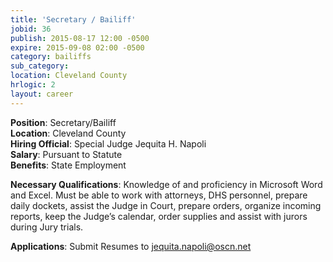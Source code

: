 ```yaml
---
title: 'Secretary / Bailiff'
jobid: 36
publish: 2015-08-17 12:00 -0500
expire: 2015-09-08 02:00 -0500
category: bailiffs
sub_category: 
location: Cleveland County
hrlogic: 2
layout: career
---
```

<p><strong>Position</strong>: Secretary/Bailiff<br>
<strong>Location</strong>: Cleveland County<br>
<strong>Hiring Official</strong>: Special Judge Jequita H. Napoli<br>
<strong>Salary</strong>: Pursuant to Statute<br>
<strong>Benefits</strong>: State Employment</p>
<p><strong>Necessary Qualifications</strong>: Knowledge of and proficiency in Microsoft Word and Excel. Must be able to work with attorneys, DHS personnel, prepare daily dockets, assist the Judge in Court, prepare orders, organize incoming reports, keep the Judge’s calendar, order supplies and assist with jurors during Jury trials.</p>
<p><strong>Applications</strong>: Submit Resumes to <a href="mailto:jequita.napoli@oscn.net" target="_blank">jequita.napoli@oscn.net</a></p>
